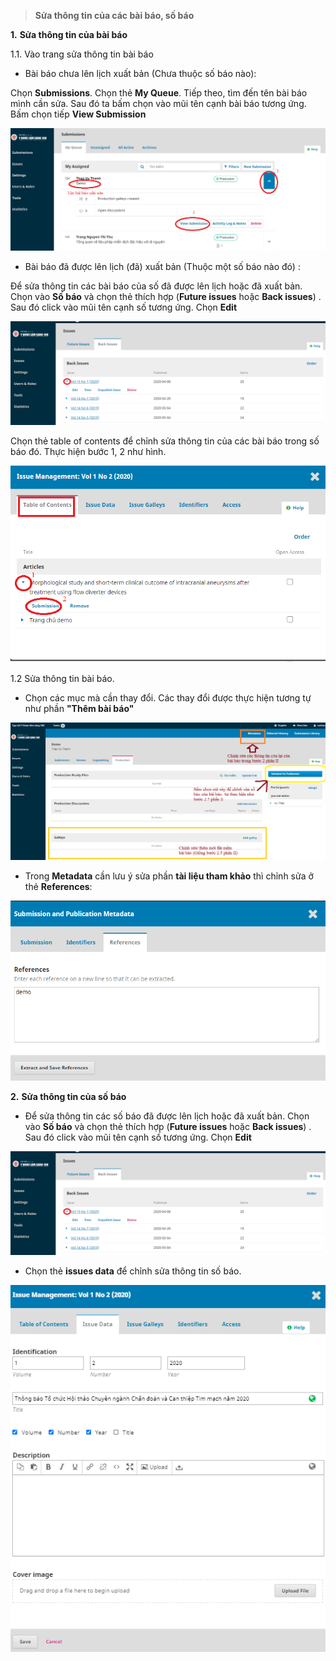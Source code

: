 > **Sửa thông tin của các bài báo, số báo**

 **1.** **Sửa thông tin của bài báo**

1.1. Vào trang sửa thông tin bài báo

- Bài báo chưa lên lịch xuất bản (Chưa thuộc số báo nào):

Chọn **Submissions**. Chọn thẻ **My Queue**. Tiếp theo, tìm đến tên bài báo mình cần sửa. Sau đó ta bấm chọn vào mũi tên cạnh bài báo tương ứng. Bấm chọn tiếp **View Submission**

![](/../img/img_guide/editSubmissions.png)

- Bài báo đã được lên lịch (đã) xuất bản (Thuộc một số báo nào đó) :

Để sửa thông tin các bài báo của số đã được lên lịch hoặc đã xuất bản. Chọn vào **Số báo** và chọn thẻ thích hợp (**Future issues** hoặc **Back issues**) . Sau đó click vào mũi tên cạnh số tương ứng. Chọn **Edit**

![](/../img/img_guide/editSubmissionsInIssues.png)

Chọn thẻ table of contents để chỉnh sửa thông tin của các bài báo trong số báo đó. Thực hiện bước 1, 2 như hình.

![](/../img/img_guide/editSubmissions1.png)


1.2 Sửa thông tin bài báo.

- Chọn các mục mà cần thay đổi. Các thay đổi được thực hiện tương tự như phần **"Thêm bài báo"**

![](/../img/img_guide/editSubmissionsMetadata.png)

- Trong **Metadata** cần lưu ý sửa phần **tài liệu tham khảo** thì chỉnh sửa ở thẻ **References**:

![](/../img/img_guide/References.png)


 **2.** **Sửa thông tin của số báo**

- Để sửa thông tin các số báo đã được lên lịch hoặc đã xuất bản. Chọn vào **Số báo** và chọn thẻ thích hợp (**Future issues** hoặc **Back issues**) . Sau đó click vào mũi tên cạnh số tương ứng. Chọn **Edit**

![](/../img/img_guide/editSubmissionsInIssues.png)

- Chọn thẻ **issues data** để chỉnh sửa thông tin số báo.

![](/../img/img_guide/editSubmissions2.png)